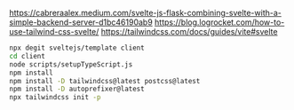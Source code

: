 https://cabreraalex.medium.com/svelte-js-flask-combining-svelte-with-a-simple-backend-server-d1bc46190ab9
https://blog.logrocket.com/how-to-use-tailwind-css-svelte/
https://tailwindcss.com/docs/guides/vite#svelte
```bash
npx degit sveltejs/template client
cd client
node scripts/setupTypeScript.js
npm install
npm install -D tailwindcss@latest postcss@latest
npm install -D autoprefixer@latest
npx tailwindcss init -p
```